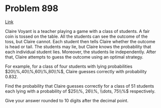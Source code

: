 # Problem 898

[Link](https://projecteuler.net/problem=898)

Claire Voyant is a teacher playing a game with a class of students. A fair coin is tossed on the table. All the students can see the outcome of the toss, but Claire cannot. Each student then tells Claire whether the outcome is head or tail. The students may lie, but Claire knows the probability that each individual student lies. Moreover, the students lie independently. After that, Claire attempts to guess the outcome using an optimal strategy. 

For example, for a class of four students with lying probabilities $20\\%,40\\%,60\\%,80\\%$, Claire guesses correctly with probability 0.832. 

Find the probability that Claire guesses correctly for a class of 51 students each lying with a probability of $25\\%, 26\\%, \\dots, 75\\%$ respectively. 

Give your answer rounded to 10 digits after the decimal point.
